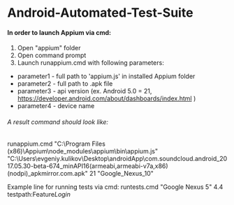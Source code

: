 # Android-Automated-Test-Suite

#### In order to launch Appium via cmd:
1. Open "appium" folder
2. Open command prompt
3. Launch runappium.cmd with following parameters:
- parameter1 - full path to 'appium.js' in installed Appium folder
- parameter2 - full path to .apk file
- parameter3 - api version (ex. Android 5.0 = 21, https://developer.android.com/about/dashboards/index.html )
- parameter4 - device name


###### A result command should look like: 
runappium.cmd "C:\Program Files (x86)\Appium\node_modules\appium\bin\appium.js" "C:\Users\evgeniy.kulikov\Desktop\androidApp\com.soundcloud.android_2017.05.30-beta-674_minAPI16(armeabi,armeabi-v7a,x86)(nodpi)_apkmirror.com.apk" 21 "Google_Nexus_10" 
 

 
 
Example line for running tests via cmd: runtests.cmd "Google Nexus 5" 4.4 testpath:Feature*Login*